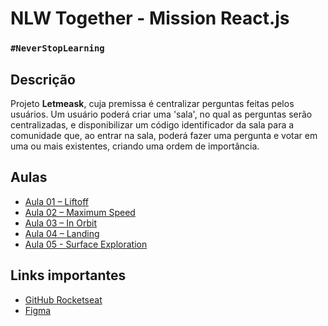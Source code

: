 # NLW Together - Mission React.js

### ``#NeverStopLearning``

## Descrição

Projeto **Letmeask**, cuja premissa é centralizar perguntas feitas pelos usuários. Um usuário poderá criar uma 'sala', no qual as perguntas serão centralizadas, e disponibilizar um código identificador da sala para a comunidade que, ao entrar na sala, poderá fazer uma pergunta e votar em uma ou mais existentes, criando uma ordem de importância.<br>

## Aulas

- [Aula 01 – Liftoff](https://youtu.be/sjbhkDo_3iI)
- [Aula 02 – Maximum Speed](https://youtu.be/xl1cZUI1HrU)
- [Aula 03 – In Orbit](https://youtu.be/-w6Hb0YVXCs)
- [Aula 04 – Landing](https://youtu.be/TwLOaZAFPWY)
- [Aula 05 - Surface Exploration](https://youtu.be/d45eR43gZ7o)

## Links importantes

- [GitHub Rocketseat](https://github.com/rocketseat-education/nlw-06-reactjs)
- [Figma](https://www.figma.com/file/E36sixFESzlR7Hk1Vr8efV/Letmeask-(Community)?node-id=0%3A1&t=YbQ7yQck2TGQXyZh-0)

